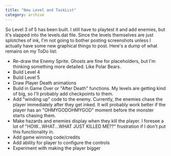 ```yaml
---
title: "New Level and TaskList"
category: archive
---
```

So Level 3 of 5 has been built. I still have to playtest it and add enemies, but it's slapped into the levels.dat file. Since the levels themselves are just splotches of ink, I'm not going to bother posting screenshots unless I actually have some new graphical things to post. Here's a dump of what remains on my ToDo list:
* Re-draw the Enemy Sprite. Ghosts are fine for placeholders, but I'm thinking something more detailed. Like Polar Bears.
* Build Level 4
* Build Level 5
* Draw Player Death animations
* Build in Game Over or "After Death" functions. My levels are getting kind of big, so I'll probably add checkpoints to them.
* Add "winding up" code to the enemy. Currently, the enemies chase the player immediately after they get inked. It will probably work better if the player has an "OHMYGODOHMYGOD" moment before the monster starts chasing them.
* Make hazards and enemies display when they kill the player. I foresee a lot of "HOW...WHAT...WHAT JUST KILLED ME??" frustration if I don't put this functionality in.
* Add game winning code/credits
* Add ability for player to configure the controls
* Experiment with making the player bigger
